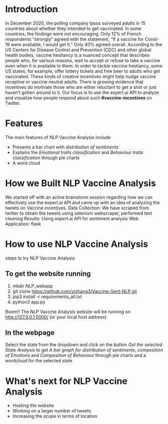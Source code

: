 # Introduction
In December 2020, the polling company Ipsos surveyed adults in 15 countries about whether they intended to get vaccinated. In some countries, the findings were not encouraging. Only 12% of French respondents “strongly” agreed with the statement, “If a vaccine for Covid-19 were available, I would get it.” Only 40% agreed overall. According to the US Centers for Disease Control and Prevention (CDC) and other global health bodies, vaccine hesitancy is a nuanced concept that describes people who, for various reasons, wait to accept or refuse to take a vaccine even when it is available to them. In order to tackle vaccine hestiancy, some US states, for example, offer lottery tickets and free beer to adults who get vaccinated. These kinds of creative incentives might help nudge vaccine receptive or vaccine neutral adults. There is growing evidence that incentives do motivate those who are either reluctant to get a shot or just haven’t gotten around to it. Our focus is to use the expert.ai API to analyze and visualize how people respond about such **#vaccine-incentives** on Twitter.

# Features 
The main features of NLP Vaccine Analysis include
* Presents a bar chart with *distribution of sentiments*
* Explains the *Emotional traits classification* and *Behaviour traits classification* through pie charts
* A word cloud

# How we Built NLP Vaccine Analysis
We started off with an active brainstorm session regarding how we can effectively use the expert.ai API and came up with an idea of analyzing the tweets on Vaccine incentives.
Data Collection: We have scraped from twitter to obtain the tweets using selenium webscraper, performed text cleaning 
Results: Using expert.ai API for sentiment analysis
Web Application: flask 

# How to use NLP Vaccine Analysis
steps to try NLP Vaccine Analysis
## To get the website running
1. mkdir NLP_webapp
2. git clone https://github.com/yjzhang3/Vaccine-Sent-NLP.git
3. pip3 install -r requirements_all.txt
4. python3 app.py

Boom!! The NLP Vaccine Analysis website will be running on http://127.0.0.1:5000/ (or your local host address)

## In the webpage
Select the state from the dropdown and click on the button *Get the selected State Analysis* to get *A bar graph for distribution of sentiments*, 
*composition of Emotions*  and *Composition of Behaviour* through pie charts and a wordcloud for the selected state

# What's next for NLP Vaccine Analysis
* Hosting the website
* Working on a larger number of tweets
* Increasing the scope in terms of location
